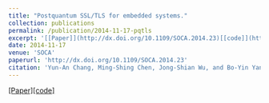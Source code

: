 ```yaml
---
title: "Postquantum SSL/TLS for embedded systems."
collection: publications
permalink: /publication/2014-11-17-pqtls
excerpt: '[[Paper]](http://dx.doi.org/10.1109/SOCA.2014.23)[[code]](https://github.com/fast-crypto-lab/mbedtls)'
date: 2014-11-17
venue: 'SOCA'
paperurl: 'http://dx.doi.org/10.1109/SOCA.2014.23'
citation: 'Yun-An Chang, Ming-Shing Chen, Jong-Shian Wu, and Bo-Yin Yang. &quot;Postquantum SSL/TLS for embedded systems.&quot; <i>7th IEEE International Conference on Service-Oriented Computing and Applications, SOCA 2014,</i> Ppages 266–270. IEEE Computer Society, 2014.'
---
```

[[Paper]](http://dx.doi.org/10.1109/SOCA.2014.23)[[code]](https://github.com/fast-crypto-lab/mbedtls)



